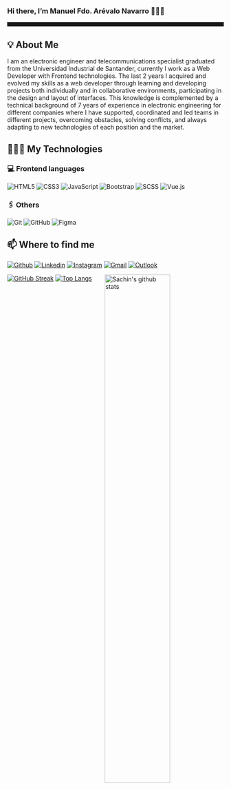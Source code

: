 ### Hi there, I’m Manuel Fdo. Arévalo Navarro 👋🧑‍💻
<hr style="height: 10px;"/>

## 💡 About Me 
 
I am an electronic engineer and telecommunications specialist graduated from the Universidad Industrial de Santander, currently I work as a Web Developer with Frontend technologies. The last 2 years I acquired and evolved my skills as a web developer through learning and developing projects both individually and in collaborative environments, participating in the design and layout of interfaces. This knowledge is complemented by a technical background of 7 years of experience in electronic engineering for different companies where I have supported, coordinated and led teams in different projects, overcoming obstacles, solving conflicts, and always adapting to new technologies of each position and the market.

## 👨🏻‍💻 My Technologies

### 💻 Frontend languages

![HTML5](https://img.shields.io/badge/-HTML5-black?style=flat-square&logo=html5)
![CSS3](https://img.shields.io/badge/-CSS3-black?style=flat-square&logo=css3)
![JavaScript](https://img.shields.io/badge/-JavaScript-black?style=flat-square&logo=javascript)
![Bootstrap](https://img.shields.io/badge/-Bootstrap-black?style=flat-square&logo=bootstrap)
![SCSS](https://img.shields.io/badge/-SCSS-black?style=flat-square&logo=SASS)
![Vue.js](https://img.shields.io/badge/-VueJS-black?style=flat-square&logo=Vue.js)

### 🖇️ Others
![Git](https://img.shields.io/badge/-Git-black?style=flat-square&logo=git)
![GitHub](https://img.shields.io/badge/-GitHub-black?style=flat-square&logo=github)
![Figma](https://img.shields.io/badge/figma-black?style=flat-square&logo=figma)

## 📫 Where to find me
[![Github](https://img.shields.io/badge/-Github-000?style=flat&logo=Github&logoColor=white)](https://github.com/manuelarevalo01)
[![Linkedin](https://img.shields.io/badge/-LinkedIn-black?style=flat&logo=Linkedin)](https://www.linkedin.com/in/manuel-fernando-ar%C3%A9valo-navarro-9242b3138/)
[![Instagram](https://img.shields.io/badge/-Instagram-black?style=flat&logo=instagram&)](https://www.instagram.com/manferare1/)
[![Gmail](https://img.shields.io/badge/-Gmail-black?style=flat&logo=Gmail)](mailto:manferare1@gmail.com)
[![Outlook](https://img.shields.io/badge/-Outlook-black?style=flat&logo=Microsoft-Outlook)](mailto:manferare@hotmail.com)

 <img width="55%" align="right" alt="Sachin's github stats" src="https://github-readme-stats.vercel.app/api?username=manuelarevalo01&show_icons=true&theme=dark"/>

[![GitHub Streak](https://streak-stats.demolab.com/?user=manuelarevalo01&theme=dark)](https://git.io/streak-stats)
 [![Top Langs](https://github-readme-stats.vercel.app/api/top-langs/?username=manuelarevalo01&theme=dark&hide=jupyter%20notebook&show_icons=true)](https://github.com/manuelarevalo01/github-readme-stats)

<!--
**manuelarevalo01/manuelarevalo01** is a ✨ _special_ ✨ repository because its `README.md` (this file) appears on your GitHub profile.

Here are some ideas to get you started:

- 🔭 I’m currently working on ...
- 🌱 I’m currently learning ...
- 👯 I’m looking to collaborate on ...
- 🤔 I’m looking for help with ...
- 💬 Ask me about ...
- 📫 How to reach me: ...
- 😄 Pronouns: ...
- ⚡ Fun fact: ...
-->
